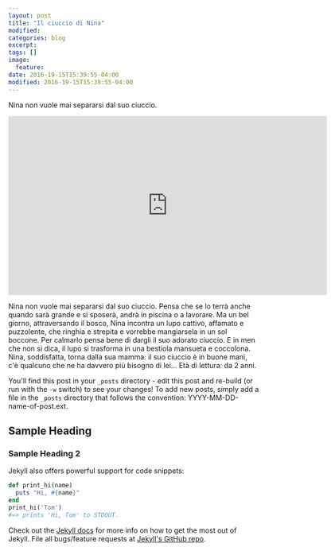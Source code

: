 ```yaml
---
layout: post
title: "Il ciuccio di Nina"
modified:
categories: blog
excerpt:
tags: []
image:
  feature:
date: 2016-19-15T15:39:55-04:00
modified: 2016-19-15T15:39:55-04:00
---
```


Nina non vuole mai separarsi dal suo ciuccio.

<iframe width="640" height="360" src="https://www.youtube.com/embed/GY0f9VaiAtw" frameborder="0" allowfullscreen></iframe>

Nina non vuole mai separarsi dal suo ciuccio. Pensa che se lo terrà anche quando sarà grande e si sposerà, andrà in piscina o a lavorare. Ma un bel giorno, attraversando il bosco, Nina incontra un lupo cattivo, affamato e puzzolente, che ringhia e strepita e vorrebbe mangiarsela in un sol boccone. Per calmarlo pensa bene di dargli il suo adorato ciuccio. E in men che non si dica, il lupo si trasforma in una bestiola mansueta e coccolona. Nina, soddisfatta, torna dalla sua mamma: il suo ciuccio è in buone mani, c'è qualcuno che ne ha davvero più bisogno di lei... Età di lettura: da 2 anni.


You'll find this post in your `_posts` directory - edit this post and re-build (or run with the `-w` switch) to see your changes!
To add new posts, simply add a file in the `_posts` directory that follows the convention: YYYY-MM-DD-name-of-post.ext.

## Sample Heading

### Sample Heading 2

Jekyll also offers powerful support for code snippets:

```ruby
def print_hi(name)
  puts "Hi, #{name}"
end
print_hi('Tom')
#=> prints 'Hi, Tom' to STDOUT.
```

Check out the [Jekyll docs][jekyll] for more info on how to get the most out of Jekyll. File all bugs/feature requests at [Jekyll's GitHub repo][jekyll-gh].

[jekyll-gh]: https://github.com/jekyll/jekyll
[jekyll]:    http://jekyllrb.com
